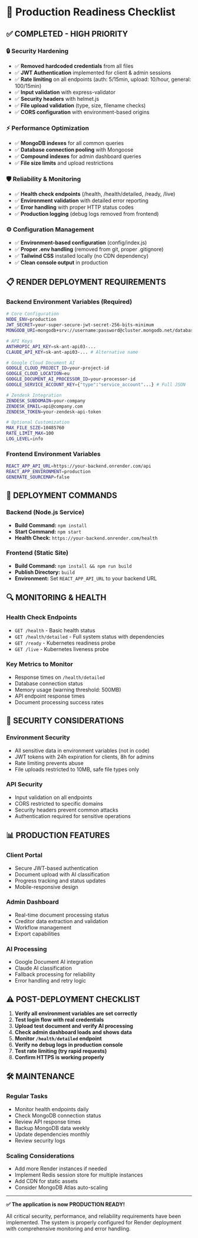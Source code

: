 # 🚀 Production Readiness Checklist

## ✅ **COMPLETED - HIGH PRIORITY**

### 🔒 **Security Hardening**
- ✅ **Removed hardcoded credentials** from all files
- ✅ **JWT Authentication** implemented for client & admin sessions
- ✅ **Rate limiting** on all endpoints (auth: 5/15min, upload: 10/hour, general: 100/15min)
- ✅ **Input validation** with express-validator
- ✅ **Security headers** with helmet.js
- ✅ **File upload validation** (type, size, filename checks)
- ✅ **CORS configuration** with environment-based origins

### ⚡ **Performance Optimization**
- ✅ **MongoDB indexes** for all common queries
- ✅ **Database connection pooling** with Mongoose
- ✅ **Compound indexes** for admin dashboard queries
- ✅ **File size limits** and upload restrictions

### 🛡️ **Reliability & Monitoring**
- ✅ **Health check endpoints** (/health, /health/detailed, /ready, /live)
- ✅ **Environment validation** with detailed error reporting
- ✅ **Error handling** with proper HTTP status codes
- ✅ **Production logging** (debug logs removed from frontend)

### ⚙️ **Configuration Management**
- ✅ **Environment-based configuration** (config/index.js)
- ✅ **Proper .env handling** (removed from git, proper .gitignore)
- ✅ **Tailwind CSS** installed locally (no CDN dependency)
- ✅ **Clean console output** in production

## 📋 **RENDER DEPLOYMENT REQUIREMENTS**

### **Backend Environment Variables (Required)**
```bash
# Core Configuration
NODE_ENV=production
JWT_SECRET=your-super-secure-jwt-secret-256-bits-minimum
MONGODB_URI=mongodb+srv://username:password@cluster.mongodb.net/database

# API Keys
ANTHROPIC_API_KEY=sk-ant-api03-...
CLAUDE_API_KEY=sk-ant-api03-... # Alternative name

# Google Cloud Document AI
GOOGLE_CLOUD_PROJECT_ID=your-project-id
GOOGLE_CLOUD_LOCATION=eu
GOOGLE_DOCUMENT_AI_PROCESSOR_ID=your-processor-id
GOOGLE_SERVICE_ACCOUNT_KEY={"type":"service_account"...} # Full JSON

# Zendesk Integration
ZENDESK_SUBDOMAIN=your-company
ZENDESK_EMAIL=api@company.com
ZENDESK_TOKEN=your-zendesk-api-token

# Optional Customization
MAX_FILE_SIZE=10485760
RATE_LIMIT_MAX=100
LOG_LEVEL=info
```

### **Frontend Environment Variables**
```bash
REACT_APP_API_URL=https://your-backend.onrender.com/api
REACT_APP_ENVIRONMENT=production
GENERATE_SOURCEMAP=false
```

## 🚀 **DEPLOYMENT COMMANDS**

### **Backend (Node.js Service)**
- **Build Command:** `npm install`
- **Start Command:** `npm start`
- **Health Check:** `https://your-backend.onrender.com/health`

### **Frontend (Static Site)**
- **Build Command:** `npm install && npm run build`
- **Publish Directory:** `build`
- **Environment:** Set `REACT_APP_API_URL` to your backend URL

## 🔍 **MONITORING & HEALTH**

### **Health Check Endpoints**
- `GET /health` - Basic health status
- `GET /health/detailed` - Full system status with dependencies
- `GET /ready` - Kubernetes readiness probe
- `GET /live` - Kubernetes liveness probe

### **Key Metrics to Monitor**
- Response times on `/health/detailed`
- Database connection status
- Memory usage (warning threshold: 500MB)
- API endpoint response times
- Document processing success rates

## 🔐 **SECURITY CONSIDERATIONS**

### **Environment Security**
- All sensitive data in environment variables (not in code)
- JWT tokens with 24h expiration for clients, 8h for admins
- Rate limiting prevents abuse
- File uploads restricted to 10MB, safe file types only

### **API Security**
- Input validation on all endpoints
- CORS restricted to specific domains
- Security headers prevent common attacks
- Authentication required for sensitive operations

## 📊 **PRODUCTION FEATURES**

### **Client Portal**
- Secure JWT-based authentication
- Document upload with AI classification
- Progress tracking and status updates
- Mobile-responsive design

### **Admin Dashboard**
- Real-time document processing status
- Creditor data extraction and validation
- Workflow management
- Export capabilities

### **AI Processing**
- Google Document AI integration
- Claude AI classification
- Fallback processing for reliability
- Error handling and retry logic

## ⚠️ **POST-DEPLOYMENT CHECKLIST**

1. **Verify all environment variables are set correctly**
2. **Test login flow with real credentials**
3. **Upload test document and verify AI processing**
4. **Check admin dashboard loads and shows data**
5. **Monitor `/health/detailed` endpoint**
6. **Verify no debug logs in production console**
7. **Test rate limiting (try rapid requests)**
8. **Confirm HTTPS is working properly**

## 🛠️ **MAINTENANCE**

### **Regular Tasks**
- Monitor health endpoints daily
- Check MongoDB connection status
- Review API response times
- Backup MongoDB data weekly
- Update dependencies monthly
- Review security logs

### **Scaling Considerations**
- Add more Render instances if needed
- Implement Redis session store for multiple instances
- Add CDN for static assets
- Consider MongoDB Atlas auto-scaling

---

**✅ The application is now PRODUCTION READY!**

All critical security, performance, and reliability requirements have been implemented. The system is properly configured for Render deployment with comprehensive monitoring and error handling.